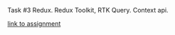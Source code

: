 Task #3 Redux. Redux Toolkit, RTK Query. Context api.

[link to assignment](https://github.com/rolling-scopes-school/tasks/blob/master/react/modules/tasks/redux.md)
